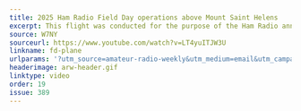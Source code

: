 ```yaml
---
title: 2025 Ham Radio Field Day operations above Mount Saint Helens
excerpt: This flight was conducted for the purpose of the Ham Radio annual field day event.
source: W7NY
sourceurl: https://www.youtube.com/watch?v=LT4yuITJW3U
linkname: fd-plane
urlparams: '?utm_source=amateur-radio-weekly&utm_medium=email&utm_campaign=newsletter'
headerimage: arw-header.gif
linktype: video
order: 19
issue: 389
---
```

